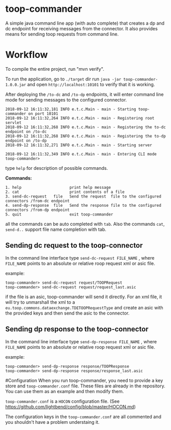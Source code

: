 # toop-commander

A simple java command line app (with auto complete) that creates a dp and dc endpoint for receiving messages from the connector. It also provides means for sending toop requests from command line. 

# Workflow

To compile the entire project, run "mvn verify".

To run the application, go to `./target` dir run `java -jar toop-commander-1.0.0.jar` and open `http://localhost:10101` to verify that it is working.

After deploying the `/to-dc` and `/to-dp` endpoints, it will enter command line mode for sending messages to the configured connector.

```
2018-09-12 16:11:32,181 INFO e.t.c.Main - main - Starting toop-commander on port 10101
2018-09-12 16:11:32,264 INFO e.t.c.Main - main - Registering root servlet
2018-09-12 16:11:32,268 INFO e.t.c.Main - main - Registering the to-dc endpoint on /to-dc
2018-09-12 16:11:32,268 INFO e.t.c.Main - main - Registering the to-dp endpoint on /to-dp
2018-09-12 16:11:32,271 INFO e.t.c.Main - main - Starting server

2018-09-12 16:11:32,349 INFO e.t.c.Main - main - Entering CLI mode
toop-commander>

```

type `help` for description of possible commands.

**Commands:**
```
1. help                     print help message
2. cat                      print contents of a file
3. send-dc-request   file   Send the request  file to the configured connectors /from-dc endpoint
4. send-dp-response  file   Send the response file to the configured connectors /from-dp endpoint
5. quit                     exit toop-commander
```

all the commands can be auto completed with `tab`. Also the commands `cat`, `send-d..` support file name completion with tab.

## Sending dc request to the toop-connector

In the command line interface type `send-dc-request FILE_NAME` , where `FILE_NAME` points to an absolute or relative roop request xml or asic file.

example:
```
toop-commander> send-dc-request request/TOOPRequest
toop-commander> send-dc-request request/request_last.asic
```

if the file is an asic, toop-commander will send it directly. For an xml file, it will try to unmarshall the xml to a `eu.toop.commons.dataexchange.TDETOOPRequestType` and create an asic with the provided keys and then send the asic to the connector. 

## Sending dp response to the toop-connector

In the command line interface type `send-dp-response FILE_NAME` , where `FILE_NAME` points to an absolute or relative roop request xml or asic file.

example:
```
toop-commander> send-dp-response response/TOOPResponse
toop-commander> send-dp-response response/response_last.asic
```

#Configuration
When you run toop-commander, you need to provide a key store and `toop-commander.conf` file. These files are already in the repository. You can use them as an example and then modify them.

`toop-commander.conf` is a `HOCON` configuration file. (See https://github.com/lightbend/config/blob/master/HOCON.md) 

The configuration keys in the `toop-commander.conf` are all commented and you shouldn't have a problem understaing it.





